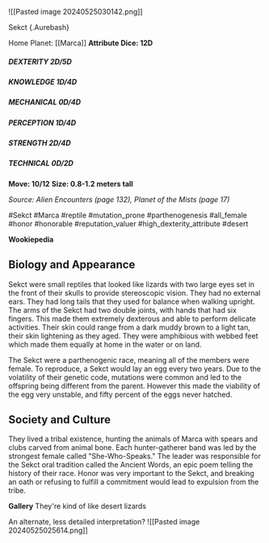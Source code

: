 ![[Pasted image 20240525030142.png]]

Sekct {.Aurebash}

Home Planet: [[Marca]]
**Attribute Dice: 12D**
##### DEXTERITY 2D/5D
##### KNOWLEDGE 1D/4D
##### MECHANICAL 0D/4D
##### PERCEPTION 1D/4D
##### STRENGTH 2D/4D
##### TECHNICAL 0D/2D
**Move: 10/12**
**Size: 0.8-1.2 meters tall**

*Source: Alien Encounters (page 132), Planet of the Mists (page 17)*

#Sekct #Marca #reptile #mutation_prone #parthenogenesis #all_female #honor #honorable #reputation_valuer 
#high_dexterity_attribute 
#desert 

**Wookiepedia**

## Biology and Appearance
Sekct were small reptiles that looked like lizards with two large eyes set in the front of their skulls to provide stereoscopic vision. They had no external ears. They had long tails that they used for balance when walking upright. The arms of the Sekct had two double joints, with hands that had six fingers. This made them extremely dexterous and able to perform delicate activities. Their skin could range from a dark muddy brown to a light tan, their skin lightening as they aged. They were amphibious with webbed feet which made them equally at home in the water or on land.

The Sekct were a parthenogenic race, meaning all of the members were female. To reproduce, a Sekct would lay an egg every two years. Due to the volatility of their genetic code, mutations were common and led to the offspring being different from the parent. However this made the viability of the egg very unstable, and fifty percent of the eggs never hatched.

## Society and Culture
They lived a tribal existence, hunting the animals of Marca with spears and clubs carved from animal bone. Each hunter-gatherer band was led by the strongest female called "She-Who-Speaks." The leader was responsible for the Sekct oral tradition called the Ancient Words, an epic poem telling the history of their race. Honor was very important to the Sekct, and breaking an oath or refusing to fulfill a commitment would lead to expulsion from the tribe.

**Gallery**
They're kind of like desert lizards

An alternate, less detailed interpretation?
![[Pasted image 20240525025614.png]]